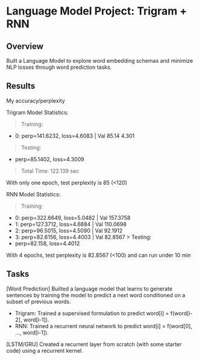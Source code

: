 # Language Model Project: Trigram + RNN

## Overview
Built a Language Model to explore word embedding schemas and minimize NLP losses through word prediction tasks.


## Results

My accuracy/perplexity 

Trigram Model Statistics:
 > Training: 
 - 0: perp=141.6232,	loss=4.6083 	| Val 85.14	4.301
 > Testing: 
 - perp=85.1402,	loss=4.3009
 > Total Time: 122.139 sec

 With only one epoch, test perplexity is 85 (<120)

RNN Model Statistics:
 > Training: 
 - 0: perp=322.6649,	loss=5.0482 	| Val 157.3758
 - 1: perp=127.3712,	loss=4.6884 	| Val 110.0698
 - 2: perp=96.5015,	loss=4.5090 	| Val  92.1912
 - 3: perp=82.6156,	loss=4.4003 	| Val  82.8567 > Testing: 
 - perp=82.158,	loss=4.4012

With 4 epochs, test perplexity is 82.8567 (<100) and can run under 10 min

## Tasks

[Word Prediction] Builted a language model that learns to generate sentences by training the model to predict a next word conditioned on a subset of previous words.

- Trigram: Trained a supervised formulation to predict word[i] = f(word[i-2], word[i-1]).
- RNN: Trained a recurrent neural network to predict word[i] = f(word[0], …, word[i-1]).

[LSTM/GRU] Created a recurrent layer from scratch (with some starter code) using a recurrent kernel.